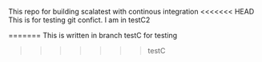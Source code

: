 This repo for building scalatest with continous integration
<<<<<<< HEAD
This is for testing git confict. I am in testC2

=======
This is written in branch testC for testing
>>>>>>> testC
